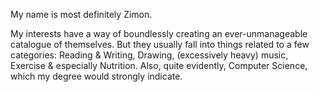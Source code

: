 My name is most definitely Zimon.

My interests have a way of boundlessly creating an ever-unmanageable catalogue of themselves. But they usually fall into things related to a few categories:
Reading & Writing, Drawing, (excessively heavy) music, Exercise & especially Nutrition. Also, quite evidently, Computer Science, which my degree would strongly indicate.

<!---
ZimonKuhs/ZimonKuhs is a ✨ special ✨ repository because its `README.md` (this file) appears on your GitHub profile.
You can click the Preview link to take a look at your changes.
--->
